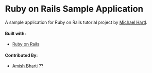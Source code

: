 # Ruby on Rails Sample Application

A sample application for Ruby on Rails tutorial project
by [Michael Hartl](http://michaelhartl.com/).

#### Built with:

- [Ruby on Rails]( https://rubyonrails.org/)

#### Contributed By:
- [Amish Bharti](https://github.com/amish1999) ??


